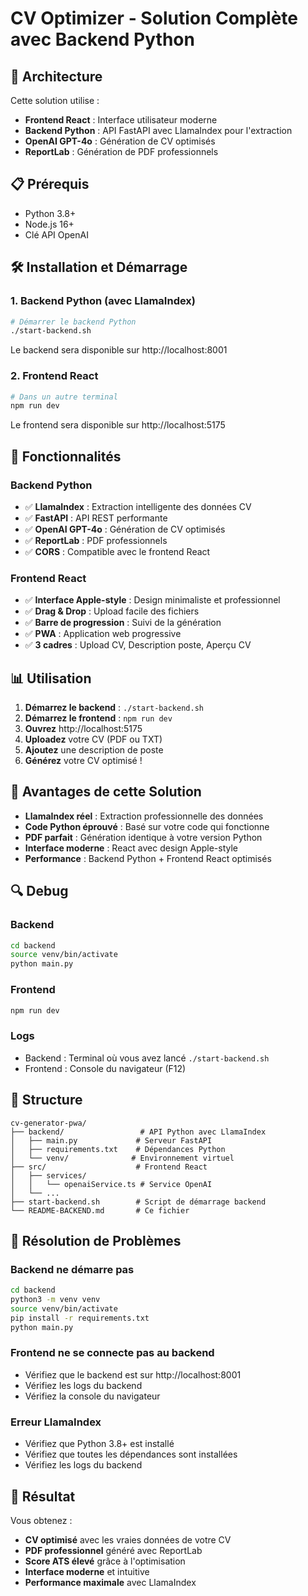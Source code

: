 # CV Optimizer - Solution Complète avec Backend Python

## 🚀 Architecture

Cette solution utilise :
- **Frontend React** : Interface utilisateur moderne
- **Backend Python** : API FastAPI avec LlamaIndex pour l'extraction
- **OpenAI GPT-4o** : Génération de CV optimisés
- **ReportLab** : Génération de PDF professionnels

## 📋 Prérequis

- Python 3.8+
- Node.js 16+
- Clé API OpenAI

## 🛠️ Installation et Démarrage

### 1. Backend Python (avec LlamaIndex)

```bash
# Démarrer le backend Python
./start-backend.sh
```

Le backend sera disponible sur http://localhost:8001

### 2. Frontend React

```bash
# Dans un autre terminal
npm run dev
```

Le frontend sera disponible sur http://localhost:5175

## 🔧 Fonctionnalités

### Backend Python
- ✅ **LlamaIndex** : Extraction intelligente des données CV
- ✅ **FastAPI** : API REST performante
- ✅ **OpenAI GPT-4o** : Génération de CV optimisés
- ✅ **ReportLab** : PDF professionnels
- ✅ **CORS** : Compatible avec le frontend React

### Frontend React
- ✅ **Interface Apple-style** : Design minimaliste et professionnel
- ✅ **Drag & Drop** : Upload facile des fichiers
- ✅ **Barre de progression** : Suivi de la génération
- ✅ **PWA** : Application web progressive
- ✅ **3 cadres** : Upload CV, Description poste, Aperçu CV

## 📊 Utilisation

1. **Démarrez le backend** : `./start-backend.sh`
2. **Démarrez le frontend** : `npm run dev`
3. **Ouvrez** http://localhost:5175
4. **Uploadez** votre CV (PDF ou TXT)
5. **Ajoutez** une description de poste
6. **Générez** votre CV optimisé !

## 🎯 Avantages de cette Solution

- **LlamaIndex réel** : Extraction professionnelle des données
- **Code Python éprouvé** : Basé sur votre code qui fonctionne
- **PDF parfait** : Génération identique à votre version Python
- **Interface moderne** : React avec design Apple-style
- **Performance** : Backend Python + Frontend React optimisés

## 🔍 Debug

### Backend
```bash
cd backend
source venv/bin/activate
python main.py
```

### Frontend
```bash
npm run dev
```

### Logs
- Backend : Terminal où vous avez lancé `./start-backend.sh`
- Frontend : Console du navigateur (F12)

## 📁 Structure

```
cv-generator-pwa/
├── backend/                 # API Python avec LlamaIndex
│   ├── main.py             # Serveur FastAPI
│   ├── requirements.txt    # Dépendances Python
│   └── venv/              # Environnement virtuel
├── src/                    # Frontend React
│   ├── services/
│   │   └── openaiService.ts # Service OpenAI
│   └── ...
├── start-backend.sh        # Script de démarrage backend
└── README-BACKEND.md       # Ce fichier
```

## 🚨 Résolution de Problèmes

### Backend ne démarre pas
```bash
cd backend
python3 -m venv venv
source venv/bin/activate
pip install -r requirements.txt
python main.py
```

### Frontend ne se connecte pas au backend
- Vérifiez que le backend est sur http://localhost:8001
- Vérifiez les logs du backend
- Vérifiez la console du navigateur

### Erreur LlamaIndex
- Vérifiez que Python 3.8+ est installé
- Vérifiez que toutes les dépendances sont installées
- Vérifiez les logs du backend

## 🎉 Résultat

Vous obtenez :
- **CV optimisé** avec les vraies données de votre CV
- **PDF professionnel** généré avec ReportLab
- **Score ATS élevé** grâce à l'optimisation
- **Interface moderne** et intuitive
- **Performance maximale** avec LlamaIndex

